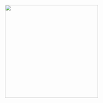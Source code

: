 
<p align="center">
  <img src="https://64.media.tumblr.com/811c5945a83458d069128e6f587d32c0/dd689bee5ea28d22-e1/s250x400/de70498b1537e78d1dac7dab951c5ad35de374ef.gifv" width="300" title="">
  <p align="center">
</p>

